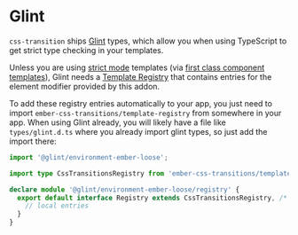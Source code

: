 # Glint

`css-transition` ships [Glint](https://github.com/typed-ember/glint) types,
which allow you when using TypeScript to get strict type checking in your templates.

Unless you are using [strict mode](http://emberjs.github.io/rfcs/0496-handlebars-strict-mode.html) templates
(via [first class component templates](http://emberjs.github.io/rfcs/0779-first-class-component-templates.html)),
Glint needs a [Template Registry](https://typed-ember.gitbook.io/glint/using-glint/ember/template-registry)
that contains entries for the element modifier provided by this addon.

To add these registry entries automatically to your app, you just need to import `ember-css-transitions/template-registry`
from somewhere in your app. When using Glint already, you will likely have a file like
`types/glint.d.ts` where you already import glint types, so just add the import there:

```ts
import '@glint/environment-ember-loose';

import type CssTransitionsRegistry from 'ember-css-transitions/template-registry';

declare module '@glint/environment-ember-loose/registry' {
  export default interface Registry extends CssTransitionsRegistry, /* other addon registries */ {
    // local entries
  }
}
```
